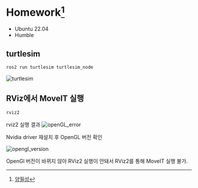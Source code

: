# Homework[^ypilseong]

[^ypilseong]: [양필성](https://github.com/ypilseong)

- Ubuntu 22.04
- Humble

## turtlesim

```sh
ros2 run turtlesim turtlesim_node
```

![turtlesim](./figs/turtlesim.png)

## RViz에서 MoveIT 실행

```sh
rviz2
```

rviz2 실행 결과
![openGL_error](./figs/openGL_error.png)

Nvidia driver 재설치 후 OpenGL 버전 확인

![opengl_version](./figs/opengl_version.png)

OpenGl 버전이 바뀌지 않아 RViz2 실행이 안돼서 RViz2를 통해 MoveIT 실행 불가.
